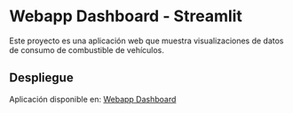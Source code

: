 # Webapp Dashboard - Streamlit

Este proyecto es una aplicación web que muestra visualizaciones de datos de consumo de combustible de vehículos.

## Despliegue

Aplicación disponible en: [Webapp Dashboard](https://webapp-dashboard.onrender.com)
